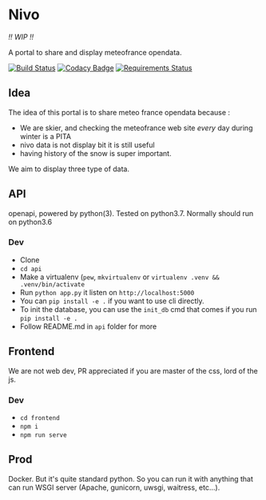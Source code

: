 # Nivo

*!! WIP !!*

A portal to share and display meteofrance opendata.

[![Build Status](https://travis-ci.org/RemiDesgrange/nivo.svg?branch=master)](https://travis-ci.org/RemiDesgrange/nivo)
[![Codacy Badge](https://api.codacy.com/project/badge/Grade/0d05d913551f4ecab75cc042cdb4ae9f)](https://www.codacy.com/app/RemiDesgrange/nivo)
[![Requirements Status](https://requires.io/github/RemiDesgrange/nivo/requirements.svg?branch=master)](https://requires.io/github/RemiDesgrange/nivo/requirements/?branch=master)

## Idea

The idea of this portal is to share meteo france opendata because :

*  We are skier, and checking the meteofrance web site *every* day during winter is a PITA
*  nivo data is not display bit it is still useful
*  having history of the snow is super important.

We aim to display three type of data.

## API

openapi, powered by python(3). Tested on python3.7. Normally should run on python3.6

### Dev

*  Clone
*  `cd api`
*  Make a virtualenv (`pew`, `mkvirtualenv` or `virtualenv .venv && .venv/bin/activate`
*  Run `python app.py` it listen on `http://localhost:5000`
*  You can `pip install -e .` if you want to use cli directly.
*  To init the database, you can use the `init_db` cmd that comes if you run `pip install -e .`
*  Follow README.md in `api` folder for more

## Frontend

We are not web dev, PR appreciated if you are master of the css, lord of the js.

### Dev

*  `cd frontend`
*  `npm i`
*  `npm run serve`

## Prod

Docker. But it's quite standard python. So you can run it with anything that can run WSGI server
(Apache, gunicorn, uwsgi, waitress, etc...).
